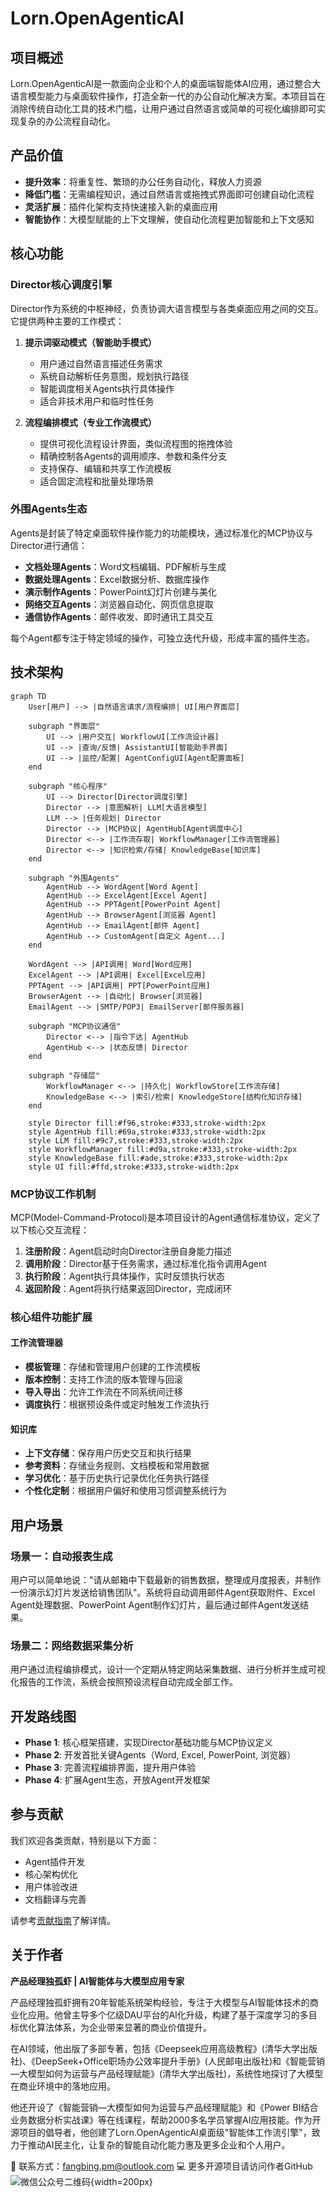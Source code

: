 # Lorn.OpenAgenticAI

## 项目概述
Lorn.OpenAgenticAI是一款面向企业和个人的桌面端智能体AI应用，通过整合大语言模型能力与桌面软件操作，打造全新一代的办公自动化解决方案。本项目旨在消除传统自动化工具的技术门槛，让用户通过自然语言或简单的可视化编排即可实现复杂的办公流程自动化。

## 产品价值

- **提升效率**：将重复性、繁琐的办公任务自动化，释放人力资源
- **降低门槛**：无需编程知识，通过自然语言或拖拽式界面即可创建自动化流程
- **灵活扩展**：插件化架构支持快速接入新的桌面应用
- **智能协作**：大模型赋能的上下文理解，使自动化流程更加智能和上下文感知

## 核心功能

### Director核心调度引擎

Director作为系统的中枢神经，负责协调大语言模型与各类桌面应用之间的交互。它提供两种主要的工作模式：

1. **提示词驱动模式（智能助手模式）**
   - 用户通过自然语言描述任务需求
   - 系统自动解析任务意图，规划执行路径
   - 智能调度相关Agents执行具体操作
   - 适合非技术用户和临时性任务

2. **流程编排模式（专业工作流模式）**
   - 提供可视化流程设计界面，类似流程图的拖拽体验
   - 精确控制各Agents的调用顺序、参数和条件分支
   - 支持保存、编辑和共享工作流模板
   - 适合固定流程和批量处理场景

### 外围Agents生态

Agents是封装了特定桌面软件操作能力的功能模块，通过标准化的MCP协议与Director进行通信：

- **文档处理Agents**：Word文档编辑、PDF解析与生成
- **数据处理Agents**：Excel数据分析、数据库操作
- **演示制作Agents**：PowerPoint幻灯片创建与美化
- **网络交互Agents**：浏览器自动化、网页信息提取
- **通信协作Agents**：邮件收发、即时通讯工具交互

每个Agent都专注于特定领域的操作，可独立迭代升级，形成丰富的插件生态。

## 技术架构

```mermaid
graph TD
    User[用户] --> |自然语言请求/流程编排| UI[用户界面层]
    
    subgraph "界面层"
        UI --> |用户交互| WorkflowUI[工作流设计器]
        UI --> |查询/反馈| AssistantUI[智能助手界面]
        UI --> |监控/配置| AgentConfigUI[Agent配置面板]
    end
    
    subgraph "核心程序"
        UI --> Director[Director调度引擎]
        Director --> |意图解析| LLM[大语言模型]
        LLM --> |任务规划| Director
        Director --> |MCP协议| AgentHub[Agent调度中心]
        Director <--> |工作流存取| WorkflowManager[工作流管理器]
        Director <--> |知识检索/存储| KnowledgeBase[知识库]
    end
    
    subgraph "外围Agents"
        AgentHub --> WordAgent[Word Agent]
        AgentHub --> ExcelAgent[Excel Agent]
        AgentHub --> PPTAgent[PowerPoint Agent]
        AgentHub --> BrowserAgent[浏览器 Agent]
        AgentHub --> EmailAgent[邮件 Agent]
        AgentHub --> CustomAgent[自定义 Agent...]
    end
    
    WordAgent --> |API调用| Word[Word应用]
    ExcelAgent --> |API调用| Excel[Excel应用]
    PPTAgent --> |API调用| PPT[PowerPoint应用]
    BrowserAgent --> |自动化| Browser[浏览器]
    EmailAgent --> |SMTP/POP3| EmailServer[邮件服务器]
    
    subgraph "MCP协议通信"
        Director <--> |指令下达| AgentHub
        AgentHub <--> |状态反馈| Director
    end
    
    subgraph "存储层"
        WorkflowManager <--> |持久化| WorkflowStore[工作流存储]
        KnowledgeBase <--> |索引/检索| KnowledgeStore[结构化知识存储]
    end

    style Director fill:#f96,stroke:#333,stroke-width:2px
    style AgentHub fill:#69a,stroke:#333,stroke-width:2px
    style LLM fill:#9c7,stroke:#333,stroke-width:2px
    style WorkflowManager fill:#d9a,stroke:#333,stroke-width:2px
    style KnowledgeBase fill:#ade,stroke:#333,stroke-width:2px
    style UI fill:#ffd,stroke:#333,stroke-width:2px
```

### MCP协议工作机制

MCP(Model-Command-Protocol)是本项目设计的Agent通信标准协议，定义了以下核心交互流程：

1. **注册阶段**：Agent启动时向Director注册自身能力描述
2. **调用阶段**：Director基于任务需求，通过标准化指令调用Agent
3. **执行阶段**：Agent执行具体操作，实时反馈执行状态
4. **返回阶段**：Agent将执行结果返回Director，完成闭环

### 核心组件功能扩展

#### 工作流管理器
- **模板管理**：存储和管理用户创建的工作流模板
- **版本控制**：支持工作流的版本管理与回滚
- **导入导出**：允许工作流在不同系统间迁移
- **调度执行**：根据预设条件或定时触发工作流执行

#### 知识库
- **上下文存储**：保存用户历史交互和执行结果
- **参考资料**：存储业务规则、文档模板和常用数据
- **学习优化**：基于历史执行记录优化任务执行路径
- **个性化定制**：根据用户偏好和使用习惯调整系统行为

## 用户场景

### 场景一：自动报表生成
用户可以简单地说："请从邮箱中下载最新的销售数据，整理成月度报表，并制作一份演示幻灯片发送给销售团队"。系统将自动调用邮件Agent获取附件、Excel Agent处理数据、PowerPoint Agent制作幻灯片，最后通过邮件Agent发送结果。

### 场景二：网络数据采集分析
用户通过流程编排模式，设计一个定期从特定网站采集数据、进行分析并生成可视化报告的工作流，系统会按照预设流程自动完成全部工作。

## 开发路线图

- **Phase 1**: 核心框架搭建，实现Director基础功能与MCP协议定义
- **Phase 2**: 开发首批关键Agents（Word, Excel, PowerPoint, 浏览器）
- **Phase 3**: 完善流程编排界面，提升用户体验
- **Phase 4**: 扩展Agent生态，开放Agent开发框架

## 参与贡献

我们欢迎各类贡献，特别是以下方面：
- Agent插件开发
- 核心架构优化
- 用户体验改进
- 文档翻译与完善

请参考[贡献指南](CONTRIBUTING.md)了解详情。

## 关于作者

**产品经理独孤虾 | AI智能体与大模型应用专家**

产品经理独孤虾拥有20年智能系统架构经验，专注于大模型与AI智能体技术的商业化应用。他曾主导多个亿级DAU平台的AI化升级，构建了基于深度学习的多目标优化算法体系，为企业带来显著的商业价值提升。

在AI领域，他出版了多部专著，包括《Deepseek应用高级教程》(清华大学出版社)、《DeepSeek+Office职场办公效率提升手册》(人民邮电出版社)和《智能营销—大模型如何为运营与产品经理赋能》(清华大学出版社)，系统性地探讨了大模型在商业环境中的落地应用。

他还开设了《智能营销—大模型如何为运营与产品经理赋能》和《Power BI结合业务数据分析实战课》等在线课程，帮助2000多名学员掌握AI应用技能。作为开源项目的倡导者，他创建了Lorn.OpenAgenticAI桌面级"智能体工作流引擎"，致力于推动AI民主化，让复杂的智能自动化能力惠及更多企业和个人用户。

📧 联系方式：fangbing.pm@outlook.com
💻 更多开源项目请访问作者GitHub
![微信公众号二维码](参考资料/微信公众号二维码.png){width=200px}